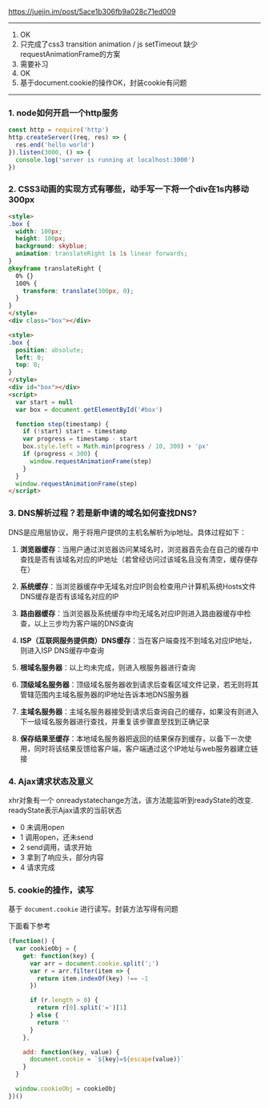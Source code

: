 https://juejin.im/post/5ace1b306fb9a028c71ed009

---

1. OK
2. 只完成了css3 transition animation / js setTimeout 缺少requestAnimationFrame的方案
3. 需要补习
4. OK
5. 基于document.cookie的操作OK，封装cookie有问题

---

### 1. node如何开启一个http服务

```js
const http = require('http')
http.createServer((req, res) => {
  res.end('hello world')
}).listen(3000, () => {
  console.log('server is running at localhost:3000')
})
```

### 2. CSS3动画的实现方式有哪些，动手写一下将一个div在1s内移动300px

```html
<style>
.box {
  width: 100px;
  height: 100px;
  background: skyblue;
  animation: translateRight 1s 1s linear forwards;
}
@keyframe translateRight {
  0% {}
  100% {
    transform: translate(300px, 0);
  }
}
</style>
<div class="box"></div>
```

```html
<style>
.box {
  position: absolute;
  left: 0;
  top: 0;
}
</style>
<div id="box"></div>
<script>
  var start = null
  var box = document.getElementById('#box')

  function step(timestamp) {
    if (!start) start = timestamp
    var progress = timestamp - start
    box.style.left = Math.min(progress / 10, 300) + 'px'
    if (progress < 300) {
      window.requestAnimationFrame(step)
    }
  }
  window.requestAnimationFrame(step)
</script>
```



### 3. DNS解析过程？若是新申请的域名如何查找DNS?

DNS是应用层协议，用于将用户提供的主机名解析为ip地址。具体过程如下：

1. **浏览器缓存**：当用户通过浏览器访问某域名时，浏览器首先会在自己的缓存中查找是否有该域名对应的IP地址（若曾经访问过该域名且没有清空，缓存便存在）

2. **系统缓存**：当浏览器缓存中无域名对应IP则会检查用户计算机系统Hosts文件DNS缓存是否有该域名对应的IP

3. **路由器缓存**：当浏览器及系统缓存中均无域名对应IP则进入路由器缓存中检查，以上三步均为客户端的DNS查询

4. **ISP（互联网服务提供商）DNS缓存**：当在客户端查找不到域名对应IP地址，则进入ISP DNS缓存中查询

5. **根域名服务器**：以上均未完成，则进入根服务器进行查询

6. **顶级域名服务器**：顶级域名服务器收到请求后查看区域文件记录，若无则将其管辖范围内主域名服务器的IP地址告诉本地DNS服务器

7. **主域名服务器**：主域名服务器接受到请求后查询自己的缓存，如果没有则进入下一级域名服务器进行查找，并重复该步骤直至找到正确记录

8. **保存结果至缓存**：本地域名服务器把返回的结果保存到缓存，以备下一次使用，同时将该结果反馈给客户端，客户端通过这个IP地址与web服务器建立链接

### 4. Ajax请求状态及意义

xhr对象有一个 onreadystatechange方法，该方法能监听到readyState的改变. readyState表示Ajax请求的当前状态

* 0 未调用open
* 1 调用open，还未send
* 2 send调用，请求开始
* 3 拿到了响应头，部分内容
* 4 请求完成


### 5. cookie的操作，读写

基于 `document.cookie` 进行读写。封装方法写得有问题

下面看下参考

```js
(function() {
  var cookieObj = {
    get: function(key) {
      var arr = document.cookie.split(';')
      var r = arr.filter(item => {
        return item.indexOf(key) !== -1
      })

      if (r.length > 0) {
        return r[0].split('=')[1]
      } else {
        return ''
      }
    },

    add: function(key, value) {
      document.cookie = `${key}=${escape(value)}`
    }
  }

  window.cookieObj = cookieObj
})()
```
